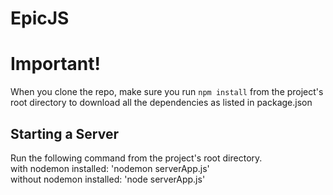 # EpicJS

Important!
======

When you clone the repo, make sure you run `npm install` from the project's root directory to download all the dependencies as listed in package.json


Starting a Server
------

Run the following command from the project's root directory.  
with nodemon installed: 'nodemon serverApp.js'  
without nodemon installed: 'node serverApp.js'  

